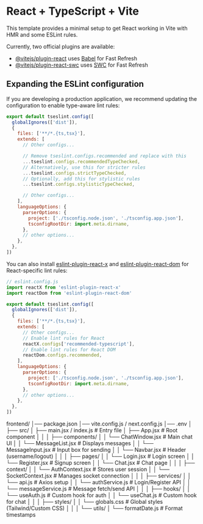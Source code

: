 # React + TypeScript + Vite

This template provides a minimal setup to get React working in Vite with HMR and some ESLint rules.

Currently, two official plugins are available:

- [@vitejs/plugin-react](https://github.com/vitejs/vite-plugin-react/blob/main/packages/plugin-react) uses [Babel](https://babeljs.io/) for Fast Refresh
- [@vitejs/plugin-react-swc](https://github.com/vitejs/vite-plugin-react/blob/main/packages/plugin-react-swc) uses [SWC](https://swc.rs/) for Fast Refresh

## Expanding the ESLint configuration

If you are developing a production application, we recommend updating the configuration to enable type-aware lint rules:

```js
export default tseslint.config([
  globalIgnores(['dist']),
  {
    files: ['**/*.{ts,tsx}'],
    extends: [
      // Other configs...

      // Remove tseslint.configs.recommended and replace with this
      ...tseslint.configs.recommendedTypeChecked,
      // Alternatively, use this for stricter rules
      ...tseslint.configs.strictTypeChecked,
      // Optionally, add this for stylistic rules
      ...tseslint.configs.stylisticTypeChecked,

      // Other configs...
    ],
    languageOptions: {
      parserOptions: {
        project: ['./tsconfig.node.json', './tsconfig.app.json'],
        tsconfigRootDir: import.meta.dirname,
      },
      // other options...
    },
  },
])
```

You can also install [eslint-plugin-react-x](https://github.com/Rel1cx/eslint-react/tree/main/packages/plugins/eslint-plugin-react-x) and [eslint-plugin-react-dom](https://github.com/Rel1cx/eslint-react/tree/main/packages/plugins/eslint-plugin-react-dom) for React-specific lint rules:

```js
// eslint.config.js
import reactX from 'eslint-plugin-react-x'
import reactDom from 'eslint-plugin-react-dom'

export default tseslint.config([
  globalIgnores(['dist']),
  {
    files: ['**/*.{ts,tsx}'],
    extends: [
      // Other configs...
      // Enable lint rules for React
      reactX.configs['recommended-typescript'],
      // Enable lint rules for React DOM
      reactDom.configs.recommended,
    ],
    languageOptions: {
      parserOptions: {
        project: ['./tsconfig.node.json', './tsconfig.app.json'],
        tsconfigRootDir: import.meta.dirname,
      },
      // other options...
    },
  },
])
```


<!-- Folder structure -->
frontend/
│── package.json
│── vite.config.js / next.config.js
│── .env
│
├── src/
│   ├── main.jsx / index.js       # Entry file
│   ├── App.jsx                   # Root component
│   │
│   ├── components/
│   │   └── ChatWindow.jsx        # Main chat UI
│   │   └── MessageList.jsx       # Displays messages
│   │   └── MessageInput.jsx      # Input box for sending
│   │   └── Navbar.jsx            # Header (username/logout)
│   │
│   ├── pages/
│   │   └── Login.jsx             # Login screen
│   │   └── Register.jsx          # Signup screen
│   │   └── Chat.jsx              # Chat page
│   │
│   ├── context/
│   │   └── AuthContext.jsx       # Stores user session
│   │   └── SocketContext.jsx     # Manages socket connection
│   │
│   ├── services/
│   │   └── api.js                # Axios setup
│   │   └── authService.js        # Login/Register API
│   │   └── messageService.js     # Message fetch/send API
│   │
│   ├── hooks/
│   │   └── useAuth.js            # Custom hook for auth
│   │   └── useChat.js            # Custom hook for chat
│   │
│   ├── styles/
│   │   └── globals.css           # Global styles (Tailwind/Custom CSS)
│   │
│   └── utils/
│       └── formatDate.js         # Format timestamps

